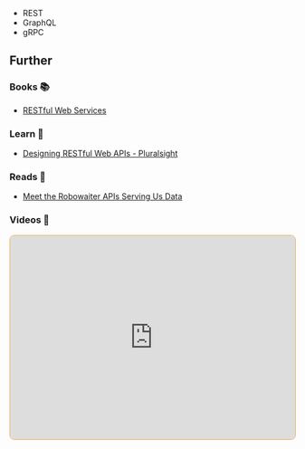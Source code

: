 - REST
- GraphQL
- gRPC

## Further

### Books 📚

- [RESTful Web Services](https://app.thestorygraph.com/books/aeb6fec5-0bb6-4003-b7e9-a9d829a12b8f)

### Learn 🧠 

- [Designing RESTful Web APIs - Pluralsight](https://pluralsight.com/courses/designing-restful-web-apis/)

### Reads 📄 

-  [Meet the Robowaiter APIs Serving Us Data](https://maggieappleton.com/api)

### Videos 🎥

<iframe style="margin-bottom: .5rem; display: block; width: 100%; height: 360px; border: 1px solid #edae49; border-radius: .5rem" src="https://invidious.tiekoetter.com/embed/-MTSQjw5DrM" title="Invidious Embed Player">Build an API from Scratch with Node.js Express - Fireship</iframe>